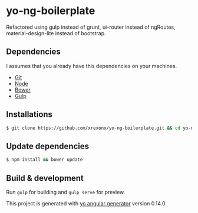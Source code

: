 # yo-ng-boilerplate

Refactored using gulp instead of grunt, ui-router instead of ngRoutes, material-design-lite instead of bootstrap.


## Dependencies
I assumes that you already have this dependencies on your machines.

  * [Git](https://git-scm.com/)
  * [Node](http://nodejs.org)
  * [Bower](http://bower.io)
  * [Gulp](http://gulpjs.com)

## Installations

```sh
$ git clone https://github.com/xrexonx/yo-ng-boilerplate.git && cd yo-ng-boilerplate
```

## Update dependencies

```sh
$ npm install && bower update
```

## Build & development

Run `gulp` for building and `gulp serve` for preview.

This project is generated with [yo angular generator](https://github.com/yeoman/generator-angular)
version 0.14.0.
